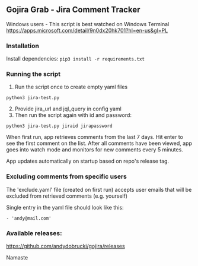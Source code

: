 ## Gojira Grab - Jira Comment Tracker

Windows users - This script is best watched on Windows Terminal https://apps.microsoft.com/detail/9n0dx20hk701?hl=en-us&gl=PL


### Installation
Install dependencies:
`pip3 install -r requirements.txt` 

### Running the script
1. Run the script once to create empty yaml files

`python3 jira-test.py`

2. Provide jira_url and jql_query in config yaml
3. Then run the script again with id and password:

`python3 jira-test.py jiraid jirapassword`

When first run, app retrieves comments from the last 7 days. 
Hit enter to see the first comment on the list.
After all comments have been viewed, app goes into watch mode and monitors for new comments every 5 minutes.

App updates automatically on startup based on repo's release tag. 

### Excluding comments from specific users
The 'exclude.yaml' file (created on first run) accepts user emails that will be excluded from retrieved comments (e.g. yourself)

Single entry in the yaml file should look like this:

`- 'andy@mail.com'`

### Available releases:
https://github.com/andydobrucki/gojira/releases

Namaste
